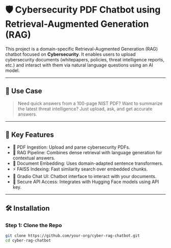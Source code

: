 # 🛡️ Cybersecurity PDF Chatbot using Retrieval-Augmented Generation (RAG)

This project is a domain-specific Retrieval-Augmented Generation (RAG) chatbot focused on **Cybersecurity**. It enables users to upload cybersecurity documents (whitepapers, policies, threat intelligence reports, etc.) and interact with them via natural language questions using an AI model.

---

## 🔐 Use Case

> Need quick answers from a 100-page NIST PDF? Want to summarize the latest threat intelligence? Just upload, ask, and get accurate answers.

---

## 🧠 Key Features

- 📄 PDF Ingestion: Upload and parse cybersecurity PDFs.
- 🧠 RAG Pipeline: Combines dense retrieval with language generation for contextual answers.
- 🧾 Document Embedding: Uses domain-adapted sentence transformers.
- ⚡ FAISS Indexing: Fast similarity search over embedded chunks.
- 💬 Gradio Chat UI: Chatbot interface to interact with your documents.
- 🔐 Secure API Access: Integrates with Hugging Face models using API key.

---

## 🛠️ Installation

### Step 1: Clone the Repo

```bash
git clone https://github.com/your-org/cyber-rag-chatbot.git
cd cyber-rag-chatbot
